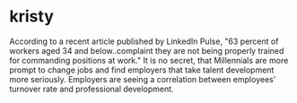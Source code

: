 # kristy
According to a recent article published by LinkedIn Pulse, "63 percent of workers aged 34 and below..complaint they are not being properly trained for commanding positions at work." It is no secret, that Millennials are more prompt to change jobs and find employers that take talent development more seriously. Employers are seeing a correlation between employees' turnover rate and professional development. 
